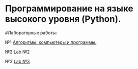 # Программирование на языке высокого уровня (Python).

#Лабораторные работы:

№1 [Алгоритмы, компьютеры и программы.]()

№2 [Lab №2]()

№3 [Lab №3](/tesk_03_02.ipynb)
